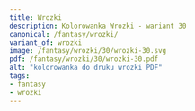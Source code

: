 ```yaml
---
title: Wrozki
description: Kolorowanka Wrozki - wariant 30
canonical: /fantasy/wrozki/
variant_of: wrozki
image: /fantasy/wrozki/30/wrozki-30.svg
pdf: /fantasy/wrozki/30/wrozki-30.pdf
alt: "kolorowanka do druku wrozki PDF"
tags:
- fantasy
- wrozki
---
```

